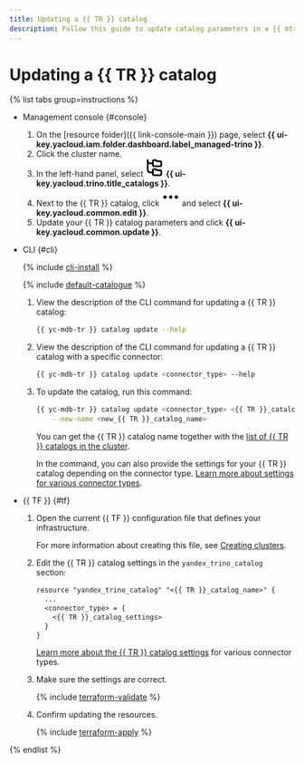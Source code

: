 ```yaml
---
title: Updating a {{ TR }} catalog
description: Follow this guide to update catalog parameters in a {{ mtr-name }} cluster.
---
```


# Updating a {{ TR }} catalog

{% list tabs group=instructions %}

- Management console {#console}

    1. On the [resource folder]({{ link-console-main }}) page, select **{{ ui-key.yacloud.iam.folder.dashboard.label_managed-trino }}**.
    1. Click the cluster name.
    1. In the left-hand panel, select ![image](../../_assets/console-icons/folder-tree.svg) **{{ ui-key.yacloud.trino.title_catalogs }}**.
    1. Next to the {{ TR }} catalog, click ![image](../../_assets/console-icons/ellipsis.svg) and select **{{ ui-key.yacloud.common.edit }}**.
    1. Update your {{ TR }} catalog parameters and click **{{ ui-key.yacloud.common.update }}**.

- CLI {#cli}

    {% include [cli-install](../../_includes/cli-install.md) %}

    {% include [default-catalogue](../../_includes/default-catalogue.md) %}

    1. View the description of the CLI command for updating a {{ TR }} catalog:

        ```bash
        {{ yc-mdb-tr }} catalog update --help
        ```

    1. View the description of the CLI command for updating a {{ TR }} catalog with a specific connector:

        ```bash
        {{ yc-mdb-tr }} catalog update <connector_type> --help
        ```

    1. To update the catalog, run this command:

        ```bash
        {{ yc-mdb-tr }} catalog update <connector_type> <{{ TR }}_catalog_name> \
            --new-name <new_{{ TR }}_catalog_name>
        ```

        You can get the {{ TR }} catalog name together with the [list of {{ TR }} catalogs in the cluster](catalog-list#list-catalogs.md).

        In the command, you can also provide the settings for your {{ TR }} catalog depending on the connector type. [Learn more about settings for various connector types](catalog-create.md#catalog-settings).

- {{ TF }} {#tf}

    1. Open the current {{ TF }} configuration file that defines your infrastructure.

        For more information about creating this file, see [Creating clusters](cluster-create.md).

    1. Edit the {{ TR }} catalog settings in the `yandex_trino_catalog` section:

        ```hcl
        resource "yandex_trino_catalog" "<{{ TR }}_catalog_name>" {
          ...
          <connector_type> = {
            <{{ TR }}_catalog_settings>
          }
        }
        ```

        [Learn more about the {{ TR }} catalog settings](catalog-create.md#catalog-settings) for various connector types.

    1. Make sure the settings are correct.

        {% include [terraform-validate](../../_includes/mdb/terraform/validate.md) %}

    1. Confirm updating the resources.

        {% include [terraform-apply](../../_includes/mdb/terraform/apply.md) %}

{% endlist %}